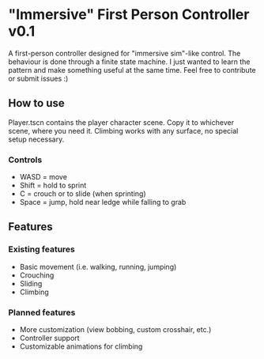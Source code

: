 # "Immersive" First Person Controller v0.1
A first-person controller designed for "immersive sim"-like control. The behaviour is done through a finite state machine. I just wanted to learn the pattern and make something useful at the same time. Feel free to contribute or submit issues :)

## How to use
Player.tscn contains the player character scene. Copy it to whichever scene, where you need it. Climbing works with any surface, no special setup necessary.

### Controls
- WASD = move
- Shift = hold to sprint
- C = crouch or to slide (when sprinting)
- Space = jump, hold near ledge while falling to grab

## Features
### Existing features
- Basic movement (i.e. walking, running, jumping)
- Crouching
- Sliding
- Climbing

### Planned features
- More customization (view bobbing, custom crosshair, etc.)
- Controller support
- Customizable animations for climbing
